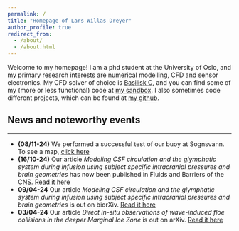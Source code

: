 ```yaml
---
permalink: /
title: "Homepage of Lars Willas Dreyer"
author_profile: true
redirect_from: 
  - /about/
  - /about.html
---
```


Welcome to my homepage!  I am a phd student at the University of Oslo, and my
primary research interests are numerical modelling, CFD and sensor electronics. My CFD solver of choice is
[Basilisk C](http://www.basilisk.fr), and you can find some of my (more or less functional) code at [my sandbox](basilisk.fr/sandbox/larswd/README). I also sometimes code different projects, which can be found at [my github](github.com/larswd). 

## News and noteworthy events
---------
- **(08/11-24)** We performed a successful test of our buoy at Sognsvann. To see a map, [click here]()
- **(16/10-24)** Our article *Modeling CSF circulation and the glymphatic system during infusion using subject specific intracranial pressures and brain geometries* has now  been published in Fluids and Barriers of the CNS. [Read it here](https://fluidsbarrierscns.biomedcentral.com/articles/10.1186/s12987-024-00582-0)
- **09/04-24** Our article *Modeling CSF circulation and the glymphatic system during infusion using subject specific intracranial pressures and brain geometries* is out on biorXiv. [Read it here](https://www.biorxiv.org/content/10.1101/2024.04.08.588508v1.abstract)
- **03/04-24** Our article *Direct in-situ observations of wave-induced floe collisions in the deeper Marginal Ice Zone* is out on arXiv. [Read it here](https://arxiv.org/abs/2404.02750)
